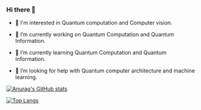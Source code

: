 ### Hi there 👋

- 🦄️ I'm interested in Quantum computation and Computer vision.

- 🔭 I’m currently working on Quantum Computation and Quantum Information.

- 🌱 I’m currently learning Quantum Computation and Quantum Information.

- 🤔 I’m looking for help with Quantum computer architecture and machine learning.

[![Anurag's GitHub stats](https://github-readme-stats.vercel.app/api?username=zhangkai0425&show_icons=true&theme=merko&count_private=true)](https://github.com/anuraghazra/github-readme-stats)

[![Top Langs](https://github-readme-stats.vercel.app/api/top-langs/?username=zhangkai0425&layout=compact)](https://github.com/anuraghazra/github-readme-stats)
